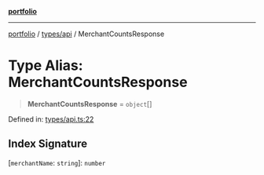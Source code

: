 [**portfolio**](../../../README.md)

***

[portfolio](../../../modules.md) / [types/api](../README.md) / MerchantCountsResponse

# Type Alias: MerchantCountsResponse

> **MerchantCountsResponse** = `object`[]

Defined in: [types/api.ts:22](https://github.com/tnorlund/Portfolio/blob/cee1036b33888902ff9c147d280194e6b328c980/portfolio/types/api.ts#L22)

## Index Signature

\[`merchantName`: `string`\]: `number`
